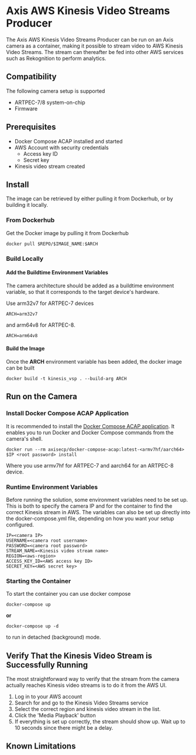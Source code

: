 # Axis AWS Kinesis Video Streams Producer

The Axis AWS Kinesis Video Streams Producer can be run on an Axis camera as a container, making it possible to stream video to AWS Kinesis Video Streams. The stream can thereafter be fed into other AWS services such as Rekognition to perform analytics.

## Compatibility

The following camera setup is supported

- ARTPEC-7/8 system-on-chip
- Firmware

## Prerequisites

- Docker Compose ACAP installed and started
- AWS Account with security credentials
  - Access key ID
  - Secret key
- Kinesis video stream created

## Install

The image can be retrieved by either pulling it from Dockerhub, or by building it locally.

### From Dockerhub

Get the Docker image by pulling it from Dockerhub

```
docker pull $REPO/$IMAGE_NAME:$ARCH
```

### Build Locally

#### Add the Buildtime Environment Variables

The camera architecture should be added as a buildtime environment variable, so that it corresponds to the target device's hardware.

Use arm32v7 for ARTPEC-7 devices

```
ARCH=arm32v7
```

and arm64v8 for ARTPEC-8.

```
ARCH=arm64v8
```

#### Build the Image

Once the __ARCH__ environment variable has been added, the docker image can be built

```
docker build -t kinesis_vsp . --build-arg ARCH
```

## Run on the Camera

### Install Docker Compose ACAP Application

It is recommended to install the [Docker Compose ACAP application](https://github.com/AxisCommunications/docker-compose-acap). It enables you to run Docker and Docker Compose commands from the camera's shell.

```
docker run --rm axisecp/docker-compose-acap:latest-<armv7hf/aarch64> $IP <root password> install
```

Where you use armv7hf for ARTPEC-7 and aarch64 for an ARTPEC-8 device.

### Runtime Environment Variables

Before running the solution, some environment variables need to be set up.
This is both to specify the camera IP and for the container to find the correct Kinesis stream in AWS. The variables can also be set up directly into the docker-compose.yml file, depending on how you want your setup configured.

```
IP=<camera IP>
USERNAME=<camera root username>
PASSWORD=<camera root password>
STREAM_NAME=<Kinesis video stream name>
REGION=<aws-region>
ACCESS_KEY_ID=<AWS access key ID>
SECRET_KEY=<AWS secret key>
```

### Starting the Container

To start the container you can use docker compose

```
docker-compose up
```

__or__

```
docker-compose up -d
```

to run in detached (background) mode.


## Verify That the Kinesis Video Stream is Successfully Running

The most straightforward way to verify that the stream from the camera actually reaches Kinesis video streams is to do it from the AWS UI. 

1. Log in to your AWS account
2. Search for and go to the Kinesis Video Streams service
3. Select the correct region and kinesis video stream in the list.
4. Click the 'Media Playback' button
5. If everything is set up correctly, the stream should show up. Wait up to 10 seconds since there might be a delay. 

## Known Limitations
